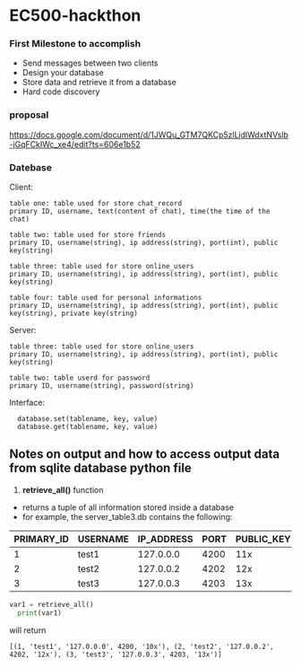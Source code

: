 # EC500-hackthon

### First Milestone to accomplish
* Send messages between two clients
* Design your database
* Store data and retrieve it from a database
* Hard code discovery



### proposal
https://docs.google.com/document/d/1JWQu_GTM7QKCp5zlLjdlWdxtNVslb-jGqFCkIWc_xe4/edit?ts=606e1b52

### Datebase 
  Client:
  
    table one: table used for store chat_record
    primary ID, username, text(content of chat), time(the time of the chat)
  
    table two: table used for store friends
    primary ID, username(string), ip address(string), port(int), public key(string)
    
    table three: table used for store online_users
    primary ID, username(string), ip address(string), port(int), public key(string)
    
    table four: table used for personal informations
    primary ID, username(string), ip address(string), port(int), public key(string), private key(string)
    
  Server:
    
    table three: table used for store online_users
    primary ID, username(string), ip address(string), port(int), public key(string)
    
    table two: table userd for password
    primary ID, username(string), password(string)
  
  Interface:
  
      database.set(tablename, key, value)
      database.get(tablename, key, value)
      
 ## Notes on output and how to access output data from sqlite database python file
 
1. **retrieve_all()** function
* returns a tuple of all information stored inside a database
* for example, the server_table3.db contains the following:

| PRIMARY_ID  | USERNAME  | IP_ADDRESS | PORT | PUBLIC_KEY |
| ---------- | ---------- | ---------- | ---------- | ---------- |
| 1      | test1 | 127.0.0.0 | 4200 | 11x |
| 2      | test2 | 127.0.0.2| 4202 | 12x |
| 3 | test3 | 127.0.0.3 | 4203 | 13x |

```python
var1 = retrieve_all()
  print(var1)
```
will return
```
[(1, 'test1', '127.0.0.0', 4200, '10x'), (2, 'test2', '127.0.0.2', 4202, '12x'), (3, 'test3', '127.0.0.3', 4203, '13x')]
```


